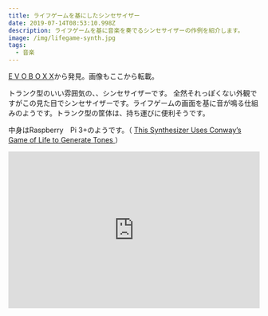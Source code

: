 ```yaml
---
title: ライフゲームを基にしたシンセサイザー
date: 2019-07-14T08:53:10.998Z
description: ライフゲームを基に音楽を奏でるシンセサイザーの作例を紹介します。
image: /img/lifegame-synth.jpg
tags:
  - 音楽
---
```

[E V O B O X X](http://www.lovehulten.com/evoboxx.html)から発見。画像もここから転載。

トランク型のいい雰囲気の、、シンセサイザーです。
全然それっぽくない外観ですがこの見た目でシンセサイザーです。ライフゲームの画面を基に音が鳴る仕組みのようです。トランク型の筐体は、持ち運びに便利そうです。

中身はRaspberry　Pi 3+のようです。（ [This Synthesizer Uses Conway’s Game of Life to Generate Tones](https://blog.hackster.io/this-synthesizer-uses-conways-game-of-life-to-generate-tones-d24d3be320b9) ）

<iframe width="100%" height="315" src="https://www.youtube.com/embed/03EHLDhxa_4" frameborder="0" allow="accelerometer; autoplay; encrypted-media; gyroscope; picture-in-picture" allowfullscreen></iframe>
